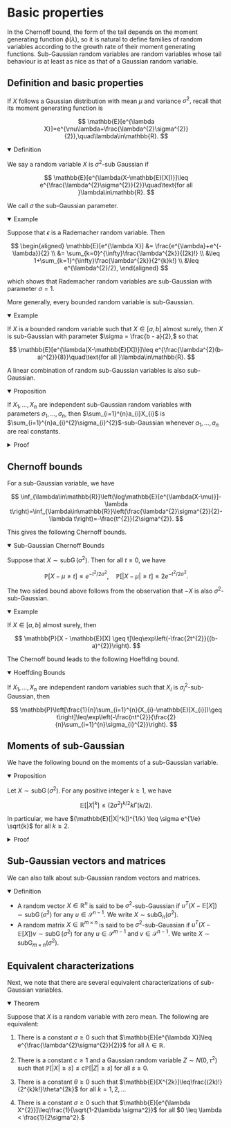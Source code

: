 # Basic properties

In the Chernoff bound, the form of the tail depends on the moment generating function $\phi(\lambda),$ so it is natural to define families of random variables according to the growth rate of their moment generating functions. Sub-Gaussian random variables are random variables whose tail behaviour is at least as nice as that of a Gaussian random variable. 

## Definition and basic properties

If $X$ follows a Gaussian distribution with mean $\mu$  and variance $\sigma^{2},$ recall that its moment generating function is

$$
\mathbb{E}[e^{\lambda X}]=e^{\mu\lambda+\frac{\lambda^{2}\sigma^{2}}{2}},\quad\lambda\in\mathbb{R}.
$$

<details title=<details open>
<summary>Definition</summary>

We say a random variable $X$ is $\sigma^{2}$-sub Gaussian if

$$
\mathbb{E}[e^{\lambda(X-\mathbb{E}[X])}]\leq e^{\frac{\lambda^{2}\sigma^{2}}{2}}\quad\text{for all }\lambda\in\mathbb{R}.
$$

We call $\sigma$ the sub-Gaussian parameter. 

</details>

<details open>
<summary>Example</summary>

Suppose that $\epsilon$ is a Rademacher random variable. Then

$$
\begin{aligned}
\mathbb{E}[e^{\lambda X}] &= \frac{e^{\lambda}+e^{-\lambda}}{2} \\
	&= \sum_{k=0}^{\infty}\frac{\lambda^{2k}}{(2k)!} \\
	&\leq 1+\sum_{k=1}^{\infty}\frac{\lambda^{2k}}{2^{k}k!} \\
	&\leq e^{\lambda^{2}/2},
\end{aligned}
$$

which shows that Rademacher random variables are sub-Gaussian with parameter $\sigma = 1.$ 
</details>

More generally, every bounded random variable is sub-Gaussian.

<details open>
<summary>Example</summary>

If $X$ is a bounded random variable such that $X \in [a,b]$ almost surely, then $X$ is sub-Gaussian with parameter $\sigma = \frac{b - a}{2},$ so that

$$
\mathbb{E}[e^{\lambda(X-\mathbb{E}[X])}]\leq e^{\frac{\lambda^{2}(b-a)^{2}}{8}}\quad\text{for all }\lambda\in\mathbb{R}.
$$

</details>


A linear combination of random sub-Gaussian variables is also sub-Gaussian. 

<details open>
<summary>Proposition</summary>

If $X_{1},\ldots,X_{n}$ are independent sub-Gaussian random variables with parameters $\sigma_{1},\ldots,\sigma_{n},$ then $\sum_{i=1}^{n}a_{i}X_{i}$ is $\sum_{i=1}^{n}a_{i}^{2}\sigma_{i}^{2}$-sub-Gaussian whenever $a_{1},\ldots,a_{n}$ are real constants. 

</details>

<details>
<summary>Proof</summary>

By independence, 

$$
\mathbb{E}\left[e^{\lambda\sum_{i=1}^{n}a_{i}(X_{i}-\mathbb{E}[X_{i}])}\right]=\prod_{i=1}^{n}\mathbb{E}\left[e^{\lambda a_{i}(X_{i}-\mathbb{E}[X_{i}])}\right]\leq\prod_{i=1}^{n}e^{\frac{\lambda^{2}a_{i}^{2}\sigma_{i}^{2}}{2}}=e^{\frac{\lambda^{2}}{2}\sum_{i=1}^{n}a_{i}^{2}\sigma_{i}^{2}}.
$$

</details>

## Chernoff bounds

For a sub-Gaussian variable, we have

$$
\inf_{\lambda\in\mathbb{R}}\left(\log\mathbb{E}[e^{\lambda(X-\mu)}]-\lambda t\right)=\inf_{\lambda\in\mathbb{R}}\left(\frac{\lambda^{2}\sigma^{2}}{2}-\lambda t\right)=-\frac{t^{2}}{2\sigma^{2}}.
$$

This gives the following Chernoff bounds.

<details open>
<summary>Sub-Gaussian Chernoff Bounds</summary>

Suppose that $X \sim \operatorname{subG}(\sigma^2).$ Then for all $t \geq 0,$ we have

$$
\mathbb{P}[X-\mu\geq t]\leq e^{-t^{2}/2\sigma^{2}}, \quad \mathbb{P}[|X-\mu|\geq t]\leq 2e^{-t^{2}/2\sigma^{2}}.
$$

</details>

The two sided bound above follows from the observation that $-X$ is also $\sigma^2$-sub-Gaussian. 

<details open>
<summary>Example</summary>

If $X \in[a,b]$ almost surely, then

$$
\mathbb{P}[X - \mathbb{E}[X] \geq t]\leq\exp\left(-\frac{2t^{2}}{(b-a)^{2}}\right).
$$
</details>

The Chernoff bound leads to the following Hoeffding bound. 

<details open>
<summary>Hoeffding Bounds</summary>

If $X_{1},\ldots,X_{n}$ are independent random variables such that $X_{i}$ is $\sigma_{i}^{2}$-sub-Gaussian, then

$$
\mathbb{P}\left[\frac{1}{n}\sum_{i=1}^{n}(X_{i}-\mathbb{E}[X_{i}])\geq t\right]\leq\exp\left(-\frac{nt^{2}}{\frac{2}{n}\sum_{i=1}^{n}\sigma_{i}^{2}}\right).
$$

</details>

## Moments of sub-Gaussian

We have the following bound on the moments of a sub-Gaussian variable.

<details open>
<summary>Proposition</summary>

Let $X \sim \operatorname{subG}(\sigma^2).$ For any positive integer $k \geq 1,$ we have

$$
\mathbb{E}[|X|^k] \leq (2\sigma^2)^{k/2}k\Gamma(k/2).
$$

In particular, we have $(\mathbb{E}[|X|^k])^{1/k} \leq \sigma e^{1/e} \sqrt{k}$ for all $k \geq 2.$

</details>

<details>
<summary>Proof</summary>

We have

$$
\begin{aligned}
\mathbb{E}[|X|^{k}] &=\int_{0}^{\infty}\mathbb{P}[|X|\geq t^{1/k}]\,dt \\ 
	&\leq2\int_{0}^{\infty}e^{\frac{-t^{2/k}}{2\sigma^{2}}}dt \\
	&=(2\sigma^{2})^{k/2}k\int_{0}^{\infty}e^{-u}u^{k/2-1}du \\
	&=(2\sigma^{2})^{k/2}k\Gamma(k/2),
\end{aligned}
$$

where we used the substitution $u=\frac{1}{2\sigma^{2}}t^{2/k}.$ The second statement follows from $\Gamma(k/2)\leq(k/2)^{k/2}$ and $k^{1/k}\leq e^{1/e}$ for any $k\geq2.$
</details>


## Sub-Gaussian vectors and matrices

We can also talk about sub-Gaussian random vectors and matrices. 

<details open>
<summary>Definition</summary>

* A random vector $X\in\mathbb{R}^{n}$ is said to be $\sigma^{2}$-sub-Gaussian if $u^{T}(X-\mathbb{E}[X]) \sim \operatorname{subG}(\sigma^{2})$ for any $u\in\mathcal{S}^{n-1}.$ We write $X\sim\operatorname{subG}_{n}(\sigma^{2}).$
* A random matrix $X\in\mathbb{R}^{m\times n}$ is said to be $\sigma^{2}$-sub-Gaussian if $u^{T}(X-\mathbb{E}[X])v \sim \operatorname{subG}(\sigma^{2})$ for any $u\in\mathcal{S}^{m-1}$ and $v\in\mathcal{S}^{n-1}.$ We write $X\sim\operatorname{subG}_{m\times n}(\sigma^{2}).$

</details>

## Equivalent characterizations

Next, we note that there are several equivalent characterizations of sub-Gaussian variables. 

<details open>
<summary>Theorem</summary>

Suppose that $X$ is a random variable with zero mean. The following are equivalent:

1. There is a constant $\sigma \geq 0$ such that $\mathbb{E}[e^{\lambda X}]\leq e^{\frac{\lambda^{2}\sigma^{2}}{2}}$ for all $\lambda\in\mathbb{R}.$

2. There is a constant $c\geq1$ and a Gaussian random variable $Z\sim N(0,\tau^{2})$ such that $\mathbb{P}[|X|\geq s]\leq c\mathbb{P}[|Z|\geq s]$ for all $s\geq0.$

3. There is a constant $\theta\geq0$ such that $\mathbb{E}[X^{2k}]\leq\frac{(2k)!}{2^{k}k!}\theta^{2k}$ for all $k=1,2,\ldots$

4. There is a constant $\sigma\geq0$ such that $\mathbb{E}[e^{\lambda X^{2}}]\leq\frac{1}{\sqrt{1-2\lambda \sigma^2}}$ for all $0 \leq \lambda < \frac{1}{2\sigma^2}.$ 

</details>
